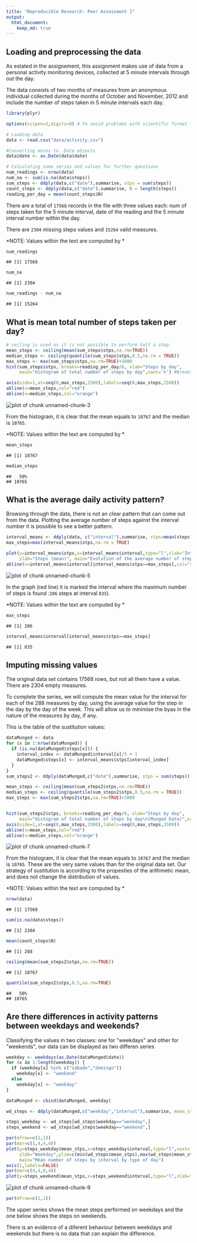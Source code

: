 ```yaml
---
title: "Reproducible Research: Peer Assessment 1"
output: 
  html_document:
    keep_md: true
---
```



## Loading and preprocessing the data
As estated in the assignement, this assignment makes use of data from a personal activity monitoring devices, collected at 5 minute intervals through out the day. 

The data consists of two months of measures from an anonymous individual collected during the months of October and November, 2012 and include the number of steps taken in 5 minute intervals each day.


```r
library(plyr)

options(scipen=2,digits=0) # To avoid problems with scientific format for numbers > 10E+4

# Loading data
data <- read.csv("data/activity.csv")

#Converting dates to .Date objects
data$date <- as.Date(data$date)

# Calculating some series and values for further questions
num_readings <- nrow(data)
num_na <- sum(is.na(data$steps))
sum_steps <- ddply(data,c("date"),summarise, stps = sum(steps))
count_steps <- ddply(data,c("date"),summarise, N = length(steps))
reading_per_day = mean(count_steps$N)
```

There are a total of ``17568`` records in the file with three values each: num of steps taken for the 5 minute interval, date of the reading and the 5 minute interval number within the day.

There are ``2304`` missing steps values and ``15264`` valid measures.

*NOTE: Values within the text are computed by *

```r
num_readings
```

```
## [1] 17568
```

```r
num_na
```

```
## [1] 2304
```

```r
num_readings - num_na
```

```
## [1] 15264
```


## What is mean total number of steps taken per day?

```r
# ceiling is used as it is not possible to perform half a step.
mean_steps <- ceiling(mean(sum_steps$stps,na.rm=TRUE))
median_steps <- ceiling(quantile(sum_steps$stps,0.5,na.rm = TRUE))
max_steps <- max(sum_steps$stps,na.rm=TRUE)+3000
hist(sum_steps$stps, breaks=reading_per_day/6, xlab="Steps by day",
     main="Histogram of total number of steps by day",xaxt='n') #Breaks each half an hour

axis(side=1,at=seq(0,max_steps,2500),labels=seq(0,max_steps,2500))
abline(v=mean_steps,col="red")
abline(v=median_steps,col="orange")
```

![plot of chunk unnamed-chunk-3](figure/unnamed-chunk-3-1.png) 

From the histogram, it is clear that the mean equals to ``10767`` and the median is ``10765``.

*NOTE: Values within the text are computed by *

```r
mean_steps
```

```
## [1] 10767
```

```r
median_steps
```

```
##   50% 
## 10765
```


## What is the average daily activity pattern?
Browsing through the data, there is not an clear pattern that can come out from the data. Plotting the average number of steps against the interval number it is possible to see a better pattern.


```r
interval_means <- ddply(data, c("interval"),summarise, stps=mean(steps,na.rm=TRUE))
max_steps=max(interval_means$stps,na.rm = TRUE)

plot(y=interval_means$stps,x=interval_means$interval,type="l",xlab="Interval number",
     ylab="Steps (mean)", main="Evolution of the average number of steps")
abline(v=interval_means$interval[interval_means$stps==max_steps],col="red")
```

![plot of chunk unnamed-chunk-5](figure/unnamed-chunk-5-1.png) 

In the graph (red line) it is marked the interval where the maximum number of steps is found :``206`` steps at interval ``835``).

*NOTE: Values within the text are computed by *

```r
max_steps
```

```
## [1] 206
```

```r
interval_means$interval[interval_means$stps==max_steps]
```

```
## [1] 835
```


## Imputing missing values
The original data set contains 17568 rows, but not all them have a value. There are 2304 empty measures.

To complete the series, we will compute the mean value for the interval for each of the 288 measures by day, using the average value for the step in the day by the day of the week. This will allow us to minimise the byas in the nature of the measures by day, if any.

This is the table of the sustitution values:


```r
dataMunged <- data
for (x in 1:nrow(dataMunged)) {
  if (is.na(dataMunged$steps[x])) {
    interval_index <- dataMunged$interval[x]/5 + 1
    dataMunged$steps[x] <- interval_means$stps[interval_index]
  } 
}
sum_steps2 <- ddply(dataMunged,c("date"),summarise, stps = sum(steps))

mean_steps <- ceiling(mean(sum_steps2$stps,na.rm=TRUE))
median_steps <- ceiling(quantile(sum_steps2$stps,0.5,na.rm = TRUE))
max_steps <- max(sum_steps2$stps,na.rm=TRUE)+3000


hist(sum_steps2$stps, breaks=reading_per_day/6, xlab="Steps by day",
     main="Histogram of total number of steps by day\n(Munged Data)",xaxt='n') #Breaks each half an hour
axis(side=1,at=seq(0,max_steps,2500),labels=seq(0,max_steps,2500))
abline(v=mean_steps,col="red")
abline(v=median_steps,col="orange")
```

![plot of chunk unnamed-chunk-7](figure/unnamed-chunk-7-1.png) 

From the histogram, it is clear that the mean equals to ``10767`` and the median is ``10765``. These are the very same values than for the original data set. Our strategy of sustitution is according to the propesties of the arithmetic mean, and does not change the distribution of values.


*NOTE: Values within the text are computed by *

```r
nrow(data)
```

```
## [1] 17568
```

```r
sum(is.na(data$steps))
```

```
## [1] 2304
```

```r
mean(count_steps$N)
```

```
## [1] 288
```

```r
ceiling(mean(sum_steps2$stps,na.rm=TRUE))
```

```
## [1] 10767
```

```r
quantile(sum_steps2$stps,0.5,na.rm=TRUE)
```

```
##   50% 
## 10765
```



## Are there differences in activity patterns between weekdays and weekends?

Classifying the values in two classes: one for "weekdays" and other for "weekends", our data can be displayed as two differen series

```r
weekday <- weekdays(as.Date(dataMunged$date))
for (x in 1:length(weekday)) {
  if (weekday[x] %in% c("sábado","domingo")) 
    weekday[x] <- "weekend"
  else
    weekday[x] <- "weekday"
}

dataMunged <- cbind(dataMunged, weekday)

wd_steps <- ddply(dataMunged,c("weekday","interval"),summarise, mean_stps = mean(steps,na.rm = TRUE))

steps_weekday <- wd_steps[wd_steps$weekday=="weekday",]
steps_weekend <- wd_steps[wd_steps$weekday=="weekend",]

par(mfrow=c(2,1))
par(mar=c(1,4,4,4))
plot(y=steps_weekday$mean_stps,x=steps_weekday$interval,type="l",xaxt='n',xlab="",
     ylab="Weekday",ylim=c(min(wd_steps$mean_stps),max(wd_steps$mean_stps)),
     main="Mean number of steps by interval by type of day")
axis(1,labels=FALSE)
par(mar=c(4,4,0,4))
plot(y=steps_weekend$mean_stps,x=steps_weekend$interval,type="l",xlab="Interval number",ylab="Weekend",ylim=c(min(wd_steps$mean_stps),max(wd_steps$mean_stps)))
```

![plot of chunk unnamed-chunk-9](figure/unnamed-chunk-9-1.png) 

```r
par(mfrow=c(1,1))
```
The upper series shows the mean steps performed on weekdays and the one below shows the steps on weekends.

There is an evidence of a diferent behaviour between weekdays and weekends but there is no data that can explain the difference.
